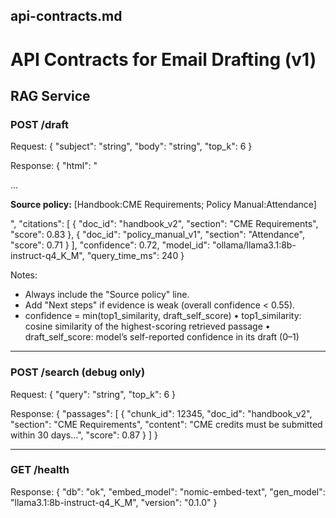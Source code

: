 ## api-contracts.md

# API Contracts for Email Drafting (v1)

## RAG Service

### POST /draft
Request:
{
  "subject": "string",
  "body": "string",
  "top_k": 6
}

Response:
{
  "html": "<p>...</p><p><strong>Source policy:</strong> [Handbook:CME Requirements; Policy Manual:Attendance]</p>",
  "citations": [
    { "doc_id": "handbook_v2", "section": "CME Requirements", "score": 0.83 },
    { "doc_id": "policy_manual_v1", "section": "Attendance", "score": 0.71 }
  ],
  "confidence": 0.72,
  "model_id": "ollama/llama3.1:8b-instruct-q4_K_M",
  "query_time_ms": 240
}

Notes:
- Always include the "Source policy" line.
- Add "Next steps" if evidence is weak (overall confidence < 0.55).
- confidence = min(top1_similarity, draft_self_score)
  • top1_similarity: cosine similarity of the highest-scoring retrieved passage
  • draft_self_score: model’s self-reported confidence in its draft (0–1)

---

### POST /search (debug only)
Request:
{
  "query": "string",
  "top_k": 6
}

Response:
{
  "passages": [
    {
      "chunk_id": 12345,
      "doc_id": "handbook_v2",
      "section": "CME Requirements",
      "content": "CME credits must be submitted within 30 days...",
      "score": 0.87
    }
  ]
}

---

### GET /health
Response:
{
  "db": "ok",
  "embed_model": "nomic-embed-text",
  "gen_model": "llama3.1:8b-instruct-q4_K_M",
  "version": "0.1.0"
}
